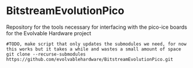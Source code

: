 # BitstreamEvolutionPico
Repository for the tools necessary for interfacing with the pico-ice boards for the Evolvable Hardware project

```
#TODO, make script that only updates the submodules we need, for now this works but it takes a while and wastes a small amount of space
git clone --recurse-submodules https://github.com/evolvablehardware/BitstreamEvolutionPico.git
```
